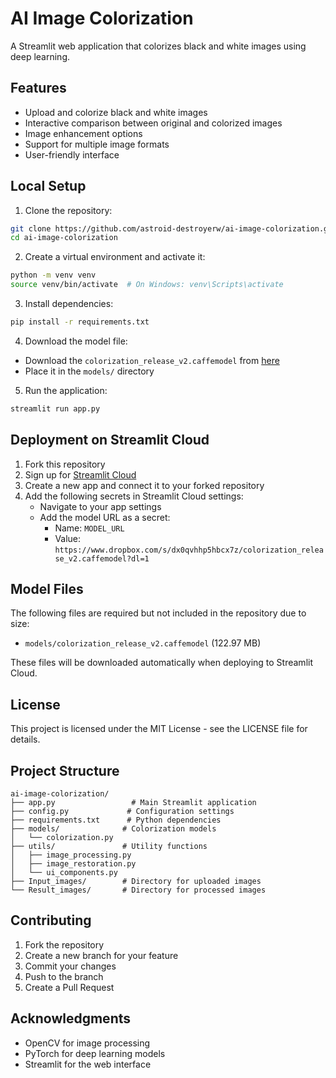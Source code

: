 # AI Image Colorization

A Streamlit web application that colorizes black and white images using deep learning.

## Features

- Upload and colorize black and white images
- Interactive comparison between original and colorized images
- Image enhancement options
- Support for multiple image formats
- User-friendly interface

## Local Setup

1. Clone the repository:
```bash
git clone https://github.com/astroid-destroyerw/ai-image-colorization.git
cd ai-image-colorization
```

2. Create a virtual environment and activate it:
```bash
python -m venv venv
source venv/bin/activate  # On Windows: venv\Scripts\activate
```

3. Install dependencies:
```bash
pip install -r requirements.txt
```

4. Download the model file:
- Download the `colorization_release_v2.caffemodel` from [here](https://www.dropbox.com/s/dx0qvhhp5hbcx7z/colorization_release_v2.caffemodel?dl=1)
- Place it in the `models/` directory

5. Run the application:
```bash
streamlit run app.py
```

## Deployment on Streamlit Cloud

1. Fork this repository
2. Sign up for [Streamlit Cloud](https://streamlit.io/cloud)
3. Create a new app and connect it to your forked repository
4. Add the following secrets in Streamlit Cloud settings:
   - Navigate to your app settings
   - Add the model URL as a secret:
     - Name: `MODEL_URL`
     - Value: `https://www.dropbox.com/s/dx0qvhhp5hbcx7z/colorization_release_v2.caffemodel?dl=1`

## Model Files
The following files are required but not included in the repository due to size:
- `models/colorization_release_v2.caffemodel` (122.97 MB)

These files will be downloaded automatically when deploying to Streamlit Cloud.

## License
This project is licensed under the MIT License - see the LICENSE file for details.

## Project Structure

```
ai-image-colorization/
├── app.py                 # Main Streamlit application
├── config.py             # Configuration settings
├── requirements.txt      # Python dependencies
├── models/              # Colorization models
│   └── colorization.py
├── utils/               # Utility functions
│   ├── image_processing.py
│   ├── image_restoration.py
│   └── ui_components.py
├── Input_images/        # Directory for uploaded images
└── Result_images/       # Directory for processed images
```

## Contributing

1. Fork the repository
2. Create a new branch for your feature
3. Commit your changes
4. Push to the branch
5. Create a Pull Request

## Acknowledgments

- OpenCV for image processing
- PyTorch for deep learning models
- Streamlit for the web interface 